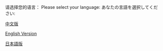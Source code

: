 ﻿请选择您的语言：
Please select your language:
あなたの言語を選択してください:

[中文版](https://lllyasviel.github.io/zh)

[English Version](https://lllyasviel.github.io/en)

[日本語版](https://lllyasviel.github.io/ja)